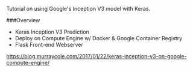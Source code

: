Tutorial on using Google's Inception V3 model with Keras.

###Overview
* Keras Inception V3 Prediction 
* Deploy on Compute Engine w/ Docker & Google Container Registry
* Flask Front-end Webserver

https://blog.murraycole.com/2017/01/22/keras-inception-v3-on-google-compute-engine/
